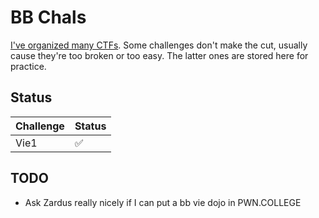 # BB Chals

[I've organized many CTFs](https://jamvie.net/chals/). Some challenges don't make the cut, usually cause they're too broken or too easy. The latter ones are stored here for practice. 

## Status

| Challenge    | Status |
| ------------ | ------ |
| Vie1         | ✅     |

## TODO
* Ask Zardus really nicely if I can put a bb vie dojo in PWN.COLLEGE
